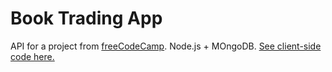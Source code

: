 # Book Trading App

API for a project from [freeCodeCamp](https://www.freecodecamp.org/challenges/manage-a-book-trading-club). Node.js + MOngoDB. [See client-side code here.](https://github.com/kuba-jablonski/book-trading--client)
